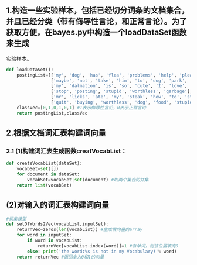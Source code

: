 ## 1.构造一些实验样本，包括已经切分词条的文档集合，并且已经分类（带有侮辱性言论，和正常言论）。为了获取方便，在bayes.py中构造一个loadDataSet函数来生成
实验样本。
```python
def loadDataSet():
    postingList=[['my', 'dog', 'has', 'flea', 'problems', 'help', 'please'],
                 ['maybe', 'not', 'take', 'him', 'to', 'dog', 'park', 'stupid'],
                 ['my', 'dalmation', 'is', 'so', 'cute', 'I', 'love', 'him'],
                 ['stop', 'posting', 'stupid', 'worthless', 'garbage'],
                 ['mr', 'licks', 'ate', 'my', 'steak', 'how', 'to', 'stop', 'him'],
                 ['quit', 'buying', 'worthless', 'dog', 'food', 'stupid']]
    classVec=[0,1,0,1,0,1] #1表示侮辱性言论，0表示正常言论
    return postingList,classVec
```

## 2.根据文档词汇表构建词向量
### 2.1 (1)构建词汇表生成函数creatVocabList：
```python
def createVocabList(dataSet):
    vocabSet=set([])
    for document in dataSet:
        vocabSet=vocabSet|set(document) #取两个集合的并集
    return list(vocabSet)
```
## (2)对输入的词汇表构建词向量
```python
#词集模型
def setOfWords2Vec(vocabList,inputSet):
    returnVec=zeros(len(vocabList)) #生成零向量的array
    for word in inputSet:
        if word in vocabList:
            returnVec[vocabList.index(word)]=1 #有单词，则该位置填充0
        else: print('the word:%s is not in my Vocabulary!'% word)
    return returnVec #返回全为0和1的向量
```
